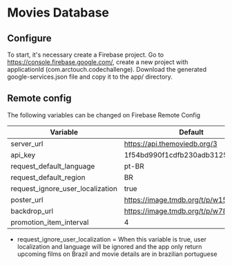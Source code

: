 # Movies Database

## Configure

To start, it's necessary create a Firebase project.
Go to https://console.firebase.google.com/, create a new project with applicationId (com.arctouch.codechallenge). Download the generated google-services.json file and copy it to the app/ directory.

## Remote config

The following variables can be changed on Firebase Remote Config

| Variable | Default |
| --- | --- |
| server_url | https://api.themoviedb.org/3 |
| api_key | 1f54bd990f1cdfb230adb312546d765d |
| request_default_language | pt-BR |
| request_default_region | BR |
| request_ignore_user_localization | true |
| poster_url | https://image.tmdb.org/t/p/w154 |
| backdrop_url | https://image.tmdb.org/t/p/w780 |
| promotion_item_interval | 4 |

- request_ignore_user_localization = When this variable is true, user localization and language will be ignored and the app only return upcoming films on Brazil and movie details are in brazilian portuguese  